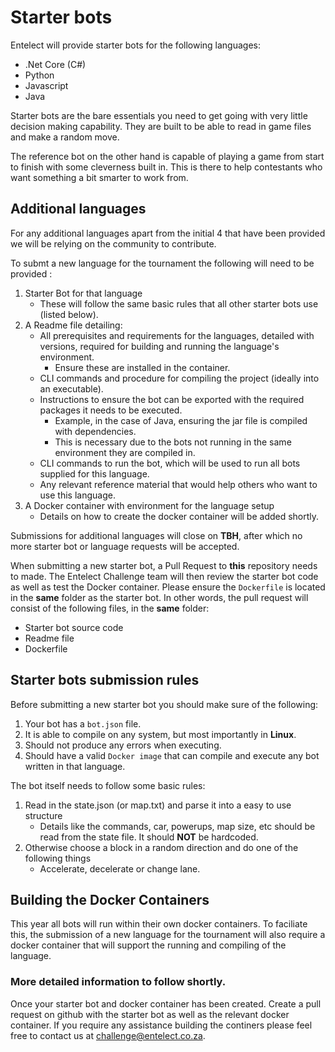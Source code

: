 # Starter bots
Entelect will provide starter bots for the following languages:

* .Net Core (C#)
* Python 
* Javascript
* Java

Starter bots are the bare essentials you need to get going with very little decision making capability. They are built to be able to read in game files and make a random move.

The reference bot on the other hand is capable of playing a game from start to finish with some cleverness built in. This is there to help contestants who want something a bit smarter to work from.

## Additional languages

For any additional languages apart from the initial 4 that have been provided we will be relying on the community to contribute. 

To submt a new language for the tournament the following will need to be provided :

1. Starter Bot for that language
	* These will follow the same basic rules that all other starter bots use (listed below).
2. A Readme file detailing:
	* All prerequisites and requirements for the languages, detailed with versions, required for building and running the language's environment. 
	    * Ensure these are installed in the container.
	* CLI commands and procedure for compiling the project (ideally into an executable).
	* Instructions to ensure the bot can be exported with the required packages it needs to be executed.
        * Example, in the case of Java, ensuring the jar file is compiled with dependencies.
        * This is necessary due to the bots not running in the same environment they are compiled in.
	* CLI commands to run the bot, which will be used to run all bots supplied for this language.
	* Any relevant reference material that would help others who want to use this language.
3. A Docker container with environment for the language setup
	* Details on how to create the docker container will be added shortly.

Submissions for additional languages will close on **TBH**, after which no more starter bot or language requests will be accepted.

When submitting a new starter bot, a Pull Request to **this** repository needs to made. The Entelect Challenge team will then review the starter bot code as well as test the Docker container. Please ensure the `Dockerfile` is located in the **same** folder as the starter bot. In other words, the pull request will consist of the following files, in the **same** folder:
- Starter bot source code
- Readme file
- Dockerfile

## Starter bots submission rules

Before submitting a new starter bot you should make sure of the following:

1. Your bot has a `bot.json` file.
2. It is able to compile on any system, but most importantly in **Linux**.
3. Should not produce any errors when executing.
4. Should have a valid `Docker image` that can compile and execute any bot written in that language.

The bot itself needs to follow some basic rules:

1. Read in the state.json (or map.txt) and parse it into a easy to use structure
	* Details like the commands, car, powerups, map size, etc should be read from the state file. It should **NOT** be hardcoded.
2. Otherwise choose a block in a random direction and do one of the following things
    * Accelerate, decelerate or change lane.
    

## Building the Docker Containers

This year all bots will run within their own docker containers. To faciliate this, the submission of a new language for the tournament will also require a docker container that will support the running and compiling of the language.
		
### More detailed information to follow shortly.

Once your starter bot and docker container has been created. Create a pull request on github with the starter bot as well as the relevant docker container.
If you require any assistance building the continers please feel free to contact us at challenge@entelect.co.za.